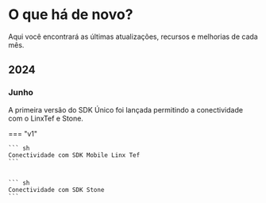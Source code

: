 # O que há de novo?

Aqui você encontrará as últimas atualizações, recursos e melhorias de cada mês.

## 2024

### Junho

A primeira versão do SDK Único foi lançada permitindo a conectividade com o LinxTef e Stone.

=== "v1"

    ``` sh
    Conectividade com SDK Mobile Linx Tef
    ```


    ``` sh
    Conectividade com SDK Stone 
    ```